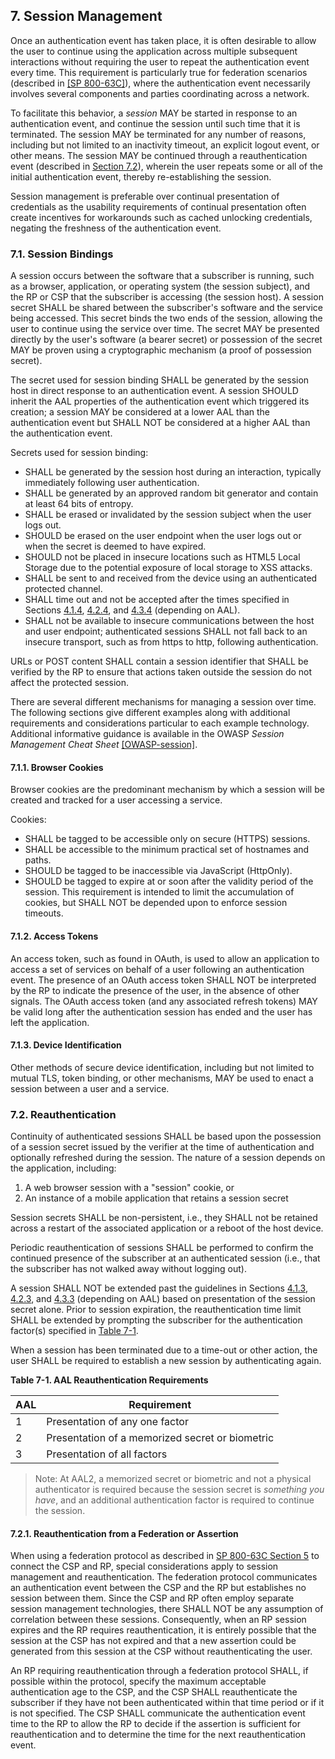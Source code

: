 <a name="sec7"></a>

## 7. Session Management

Once an authentication event has taken place, it is often desirable to allow the user to continue using the application across multiple subsequent interactions without requiring the user to repeat the authentication event every time. This requirement is particularly true for federation scenarios (described in [[SP 800-63C]](sp800-63c.html)), where the authentication event necessarily involves several components and parties coordinating across a network.

To facilitate this behavior, a *session* MAY be started in response to an authentication event, and continue the session until such time that it is terminated. The session MAY be terminated for any number of reasons, including but not limited to an inactivity timeout, an explicit logout event, or other means. The session MAY be continued through a reauthentication event (described in [Section 7.2](#sessionreauthn)), wherein the user repeats some or all of the initial authentication event, thereby re-establishing the session.

Session management is preferable over continual presentation of credentials as the usability requirements of continual presentation often create incentives for workarounds such as cached unlocking credentials, negating the freshness of the authentication event. 

### 7.1. Session Bindings

A session occurs between the software that a subscriber is running, such as a browser, application, or operating system (the session subject), and the RP or CSP that the subscriber is accessing (the session host). A session secret SHALL be shared between the subscriber's software and the service being accessed. This secret binds the two ends of the session, allowing the user to continue using the service over time. The secret MAY be presented directly by the user's software (a bearer secret) or possession of the secret MAY be proven using a cryptographic mechanism (a proof of possession secret). 

The secret used for session binding SHALL be generated by the session host in direct response to an authentication event. A session SHOULD inherit the AAL properties of the authentication event which triggered its creation; a session MAY be considered at a lower AAL than the authentication event but SHALL NOT be considered at a higher AAL than the authentication event.

Secrets used for session binding: 

- SHALL be generated by the session host during an interaction, typically immediately following user authentication.
- SHALL be generated by an approved random bit generator and contain at least 64 bits of entropy.
- SHALL be erased or invalidated by the session subject when the user logs out.
- SHOULD be erased on the user endpoint when the user logs out or when the secret is deemed to have expired.
- SHOULD not be placed in insecure locations such as HTML5 Local Storage due to the potential exposure of local storage to XSS attacks.
- SHALL be sent to and received from the device using an authenticated protected channel.
- SHALL time out and not be accepted after the times specified in Sections [4.1.4](#aal1reauth), [4.2.4](#aal2reauth), and [4.3.4](#aal3reauth) (depending on AAL).
- SHALL not be available to insecure communications between the host and user endpoint; authenticated sessions SHALL not fall back to an insecure transport, such as from https to http, following authentication.

URLs or POST content SHALL contain a session identifier that SHALL be verified by the RP to ensure that actions taken outside the session do not affect the protected session.

There are several different mechanisms for managing a session over time. The following sections give different examples along with additional requirements and considerations particular to each example technology. Additional informative guidance is available in the OWASP *Session Management Cheat Sheet* [[OWASP-session]](#OWASP-session).

#### 7.1.1. Browser Cookies

Browser cookies are the predominant mechanism by which a session will be created and tracked for a user accessing a service. 

Cookies:

- SHALL be tagged to be accessible only on secure (HTTPS) sessions.
- SHALL be accessible to the minimum practical set of hostnames and paths.
- SHOULD be tagged to be inaccessible via JavaScript (HttpOnly).
- SHOULD be tagged to expire at or soon after the validity period of the session. This requirement is intended to limit the accumulation of cookies, but SHALL NOT be depended upon to enforce session timeouts.

#### 7.1.2. Access Tokens

An access token, such as found in OAuth, is used to allow an application to access a set of services on behalf of a user following an authentication event. The presence of an OAuth access token SHALL NOT be interpreted by the RP to indicate the presence of the user, in the absence of other signals. The OAuth access token (and any associated refresh tokens) MAY be valid long after the authentication session has ended and the user has left the application.

#### 7.1.3. Device Identification

Other methods of secure device identification, including but not limited to mutual TLS, token binding, or other mechanisms, MAY be used to enact a session between a user and a service. 

### 7.2. <a name="sessionreauthn"></a>Reauthentication 

Continuity of authenticated sessions SHALL be based upon the possession of a session secret issued by the verifier at the time of authentication and optionally refreshed during the session. The nature of a session depends on the application, including:

1. A web browser session with a "session" cookie, or
2. An instance of a mobile application that retains a session secret

Session secrets SHALL be non-persistent, i.e., they SHALL not be retained across a restart of the associated application or a reboot of the host device.

Periodic reauthentication of sessions SHALL be performed to confirm the continued presence of the subscriber at an authenticated session (i.e., that the subscriber has not walked away without logging out).

A session SHALL NOT be extended past the guidelines in Sections [4.1.3](#aal1reauth), [4.2.3](#aal2reauth), and [4.3.3](#aal3reauth) (depending on AAL) based on presentation of the session secret alone. Prior to session expiration, the reauthentication time limit SHALL be extended by prompting the subscriber for the authentication factor(s) specified in [Table 7-1](#63bSec7-Table1).

When a session has been terminated due to a time-out or other action, the user SHALL be required to establish a new session by authenticating again.

<a name="63bSec7-Table1"></a>

<div class="text-center" markdown="1">

**Table 7-1.  AAL Reauthentication Requirements**

</div>


|AAL|Requirement|
|----|----|
|1|Presentation of any one factor|
|2|Presentation of a memorized secret or biometric|
|3|Presentation of all factors|

>Note: At AAL2, a memorized secret or biometric and not a physical authenticator is required because the session secret is *something you have*, and an additional authentication factor is required to continue the session.

#### 7.2.1. Reauthentication from a Federation or Assertion

When using a federation protocol as described in [SP 800-63C Section 5](sp800-63c.html#federation) to connect the CSP and RP, special considerations apply to session management and reauthentication. The federation protocol communicates an authentication event between the CSP and the RP but establishes no session between them. Since the CSP and RP often employ separate session management technologies, there SHALL NOT be any assumption of correlation between these sessions. Consequently, when an RP session expires and the RP requires reauthentication, it is entirely possible that the session at the CSP has not expired and that a new assertion could be generated from this session at the CSP without reauthenticating the user.

An RP requiring reauthentication through a federation protocol SHALL, if possible within the protocol, specify the maximum acceptable authentication age to the CSP, and the CSP SHALL reauthenticate the subscriber if they have not been authenticated within that time period or if it is not specified. The CSP SHALL communicate the authentication event time to the RP to allow the RP to decide if the assertion is sufficient for reauthentication and to determine the time for the next reauthentication event.
